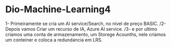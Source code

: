 # Dio-Machine-Learning4

1- Primeiramente se cria um AI service/Search, no nivel de preço BASIC.
/2- Depois vamos Criar um recurso de IA, Azure AI service.
/3- e por ultimo criamos uma conta de armazenamento, um Storege Acounths, nele criamos um conteiner e coloca a redundancia em LRS.
